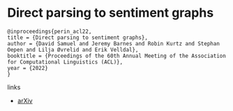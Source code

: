 # Direct parsing to sentiment graphs

```
@inproceedings{perin_acl22,
title = {Direct parsing to sentiment graphs},
author = {David Samuel and Jeremy Barnes and Robin Kurtz and Stephan Oepen and Lilja Øvrelid and Erik Velldal},
booktitle = {Proceedings of the 60th Annual Meeting of the Association for Computational Linguistics (ACL)},
year = {2022}
}
```

links
- [arXiv](https://arxiv.org/abs/2203.13209)
